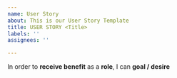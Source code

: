 ```yaml
---
name: User Story
about: This is our User Story Template
title: USER STORY <Title>
labels: ''
assignees: ''

---
```


In order to **receive benefit** as a **role**, I can **goal / desire**
